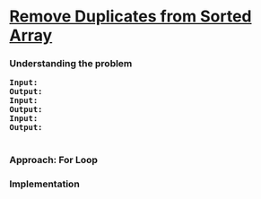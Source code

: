 # [Remove Duplicates from Sorted Array](https://leetcode.com/problems/remove-duplicates-from-sorted-array/)

### Understanding the problem



<pre>
<b>Input:</b> 
<b>Output:</b> 
<b>Input:</b> 
<b>Output:</b> 
<b>Input:</b> 
<b>Output:</b> 
</pre>

#
### Approach: For Loop

### Implementation
```js

```
